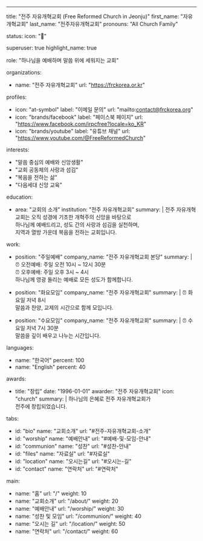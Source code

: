 ---
title: "전주 자유개혁교회 (Free Reformed Church in Jeonju)"
first_name: "자유개혁교회"
last_name: "전주자유개혁교회"
pronouns: "All Church Family"

status:
  icon: "📖"

superuser: true
highlight_name: true

role: "하나님을 예배하며 말씀 위에 세워지는 교회"

organizations:
  - name: "전주 자유개혁교회"
    url: "https://frckorea.or.kr"

profiles:
  - icon: "at-symbol"
    label: "이메일 문의"
    url: "mailto:contact@frckorea.org"
  - icon: "brands/facebook"
    label: "페이스북 페이지"
    url: "https://www.facebook.com/irpcfree?locale=ko_KR"
  - icon: "brands/youtube"
    label: "유튜브 채널"
    url: "https://www.youtube.com/@FreeReformedChurch"

interests:
  - "말씀 중심의 예배와 신앙생활"
  - "교회 공동체의 사랑과 섬김"
  - "복음을 전하는 삶"
  - "다음세대 신앙 교육"

education:
  - area: "교회의 소개"
    institution: "전주 자유개혁교회"
    summary: |
      전주 자유개혁교회는 오직 성경에 기초한 개혁주의 신앙을 바탕으로  
      하나님께 예배드리고, 성도 간의 사랑과 섬김을 실천하며,  
      지역과 열방 가운데 복음을 전하는 교회입니다.

work:
  - position: "주일예배"
    company_name: "전주 자유개혁교회 본당"
    summary: |
      ⏰ 오전예배: 주일 오전 10시 ~ 12시 30분  
      ⏰ 오후예배: 주일 오후 3시 ~ 4시  
      하나님께 영광 돌리는 예배로 모든 성도가 함께합니다.

  - position: "화요모임"
    company_name: "전주 자유개혁교회"
    summary: |
      ⏰ 화요일 저녁 8시  
      말씀과 찬양, 교제의 시간으로 함께 모입니다.

  - position: "수요모임"
    company_name: "전주 자유개혁교회"
    summary: |
      ⏰ 수요일 저녁 7시 30분  
      말씀을 깊이 배우고 나누는 시간입니다.

languages:
  - name: "한국어"
    percent: 100
  - name: "English"
    percent: 40

awards:
  - title: "창립"
    date: "1996-01-01"
    awarder: "전주 자유개혁교회"
    icon: "church"
    summary: |
      하나님의 은혜로 전주 자유개혁교회가  
      전주에 창립되었습니다.

tabs:
  - id: "bio"
    name: "교회소개"
    url: "#전주-자유개혁교회-소개"
  - id: "worship"
    name: "예배안내"
    url: "#예배-및-모임-안내"
  - id: "communion"
    name: "성찬"
    url: "#성찬-안내"
  - id: "files"
    name: "자료실"
    url: "#자료실"
  - id: "location"
    name: "오시는길"
    url: "#오시는-길"
  - id: "contact"
    name: "연락처"
    url: "#연락처"

main:
  - name: "홈"
    url: "/"
    weight: 10
  - name: "교회소개"
    url: "/about/"
    weight: 20
  - name: "예배안내"
    url: "/worship/"
    weight: 30
  - name: "성찬 및 모임"
    url: "/communion/"
    weight: 40
  - name: "오시는 길"
    url: "/location/"
    weight: 50
  - name: "연락처"
    url: "/contact/"
    weight: 60